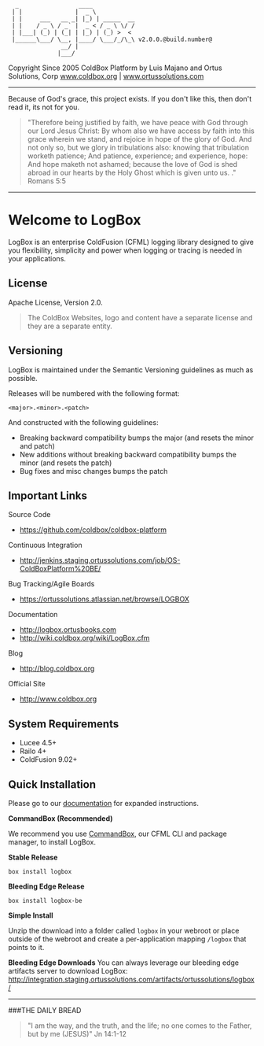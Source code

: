 ﻿```  _                 ____             | |               |  _ \            | |     ___   __ _| |_) | _____  __ | |    / _ \ / _` |  _ < / _ \ \/ / | |___| (_) | (_| | |_) | (_) >  <  |______\___/ \__, |____/ \___/_/\_\ v2.0.0.@build.number@               __/ |                              |___/ ```Copyright Since 2005 ColdBox Platform by Luis Majano and Ortus Solutions, Corpwww.coldbox.org | www.ortussolutions.com----Because of God's grace, this project exists. If you don't like this, then don't read it, its not for you.>"Therefore being justified by faith, we have peace with God through our Lord Jesus Christ:By whom also we have access by faith into this grace wherein we stand, and rejoice in hope of the glory of God.And not only so, but we glory in tribulations also: knowing that tribulation worketh patience;And patience, experience; and experience, hope:And hope maketh not ashamed; because the love of God is shed abroad in our hearts by the Holy Ghost which is given unto us. ." Romans 5:5----# Welcome to LogBoxLogBox is an enterprise ColdFusion (CFML) logging library designed to give you flexibility, simplicity and power when logging or tracing is needed in your applications.## LicenseApache License, Version 2.0.>The ColdBox Websites, logo and content have a separate license and they are a separate entity.## VersioningLogBox is maintained under the Semantic Versioning guidelines as much as possible.Releases will be numbered with the following format:```<major>.<minor>.<patch>```And constructed with the following guidelines:* Breaking backward compatibility bumps the major (and resets the minor and patch)* New additions without breaking backward compatibility bumps the minor (and resets the patch)* Bug fixes and misc changes bumps the patch## Important LinksSource Code- https://github.com/coldbox/coldbox-platformContinuous Integration- http://jenkins.staging.ortussolutions.com/job/OS-ColdBoxPlatform%20BE/Bug Tracking/Agile Boards- https://ortussolutions.atlassian.net/browse/LOGBOXDocumentation- http://logbox.ortusbooks.com- http://wiki.coldbox.org/wiki/LogBox.cfmBlog- http://blog.coldbox.orgOfficial Site- http://www.coldbox.org## System Requirements- Lucee 4.5+- Railo 4+- ColdFusion 9.02+## Quick InstallationPlease go to our [documentation](http://logbox.ortusbooks.com) for expanded instructions. **CommandBox (Recommended)**We recommend you use [CommandBox](http://www.ortussolutions.com/products/commandbox), our CFML CLI and package manager, to install LogBox.**Stable Release**`box install logbox`**Bleeding Edge Release**`box install logbox-be`**Simple Install**Unzip the download into a folder called `logbox` in your webroot or place outside of the webroot and create a per-application mapping `/logbox` that points to it.**Bleeding Edge Downloads**You can always leverage our bleeding edge artifacts server to download LogBox: http://integration.staging.ortussolutions.com/artifacts/ortussolutions/logbox/--- ###THE DAILY BREAD > "I am the way, and the truth, and the life; no one comes to the Father, but by me (JESUS)" Jn 14:1-12